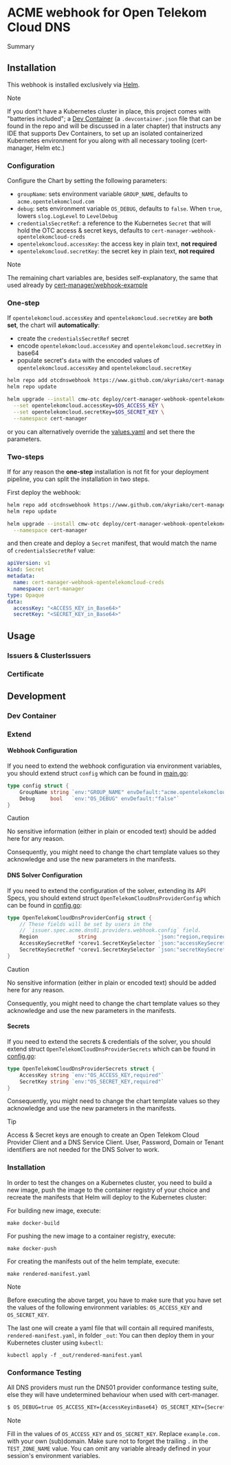 # ACME webhook for Open Telekom Cloud DNS

Summary

## Installation

This webhook is installed exclusively via [Helm](https://helm.sh/). 

> [!NOTE]
> If you dont't have a Kubernetes cluster in place, this project
> comes with "batteries included"; a [Dev Container](https://containers.dev) (a `.devcontainer.json` file that can be found in the repo
> and will be discussed in a later chapter) that instructs any IDE that supports Dev Containers, to set up an isolated 
> containerized Kubernetes environment for you along with all necessary tooling (cert-manager, Helm etc.)

### Configuration 

Configure the Chart by setting the following parameters:

- `groupName`: sets environment variable `GROUP_NAME`, defaults to `acme.opentelekomcloud.com`
- `debug`: sets environment variable `OS_DEBUG`, defaults to `false`. When `true`, lowers `slog.LogLevel` to `LevelDebug`
- `credentialsSecretRef`: a reference to the Kubernetes `Secret` that will hold the OTC access & secret keys, defaults to `cert-manager-webhook-opentelekomcloud-creds`
- `opentelekomcloud.accessKey`: the access key in plain text, **not required**
- `opentelekomcloud.secretKey`: the secret key in plain text, **not required**

> [!NOTE]
> The remaining chart variables are, besides self-explanatory, the same that used already by [cert-manager/webhook-example](https://github.com/cert-manager/webhook-example) 

### One-step

If `opentelekomcloud.accessKey` and `opentelekomcloud.secretKey` are **both set**, the chart will **automatically**:

- create the `credentialsSecretRef` secret
- encode `opentelekomcloud.accessKey` and `opentelekomcloud.secretKey` in base64
- populate secret's `data` with the encoded values of `opentelekomcloud.accessKey` and `opentelekomcloud.secretKey`

```bash
helm repo add otcdnswebhook https://www.github.com/akyriako/cert-manager-webhook-opentelekomcloud/
helm repo update

helm upgrade --install cmw-otc deploy/cert-manager-webhook-opentelekomcloud \
  --set opentelekomcloud.accessKey=$OS_ACCESS_KEY \
  --set opentelekomcloud.secretKey=$OS_SECRET_KEY \
  --namespace cert-manager
```

or you can alternatively override the [values.yaml](deploy%2Fcert-manager-webhook-opentelekomcloud%2Fvalues.yaml) and
set there the parameters.

### Two-steps

If for any reason the **one-step** installation is not fit for your deployment pipeline, you can split the installation 
in two steps. 

First deploy the webhook:

```bash
helm repo add otcdnswebhook https://www.github.com/akyriako/cert-manager-webhook-opentelekomcloud/
helm repo update

helm upgrade --install cmw-otc deploy/cert-manager-webhook-opentelekomcloud \
  --namespace cert-manager
```

and then create and deploy a `Secret` manifest, that would match the name of `credentialsSecretRef` value:

```yaml
apiVersion: v1
kind: Secret
metadata:
  name: cert-manager-webhook-opentelekomcloud-creds
  namespace: cert-manager
type: Opaque
data:
  accessKey: "<ACCESS_KEY_in_Base64>"
  secretKey: "<SECRET_KEY_in_Base64>"
```

## Usage

### Issuers & ClusterIssuers

### Certificate

## Development

### Dev Container

### Extend

#### Webhook Configuration

If you need to extend the webhook configuration via environment variables, you should extend struct `config`
which can be found in [main.go](main.go):

```go
type config struct {
	GroupName string `env:"GROUP_NAME" envDefault:"acme.opentelekomcloud.com"`
	Debug     bool   `env:"OS_DEBUG" envDefault:"false"`
}
```

> [!CAUTION]
> No sensitive information (either in plain or encoded text) should be added here for any reason.

Consequently, you might need to change the chart template values so they acknowledge and use the new parameters in the manifests.

#### DNS Solver Configuration

If you need to extend the configuration of the solver, extending its API Specs, you should extend struct `OpenTelekomCloudDnsProviderConfig`
which can be found in [config.go](pkg%2Fdns%2Fconfig.go):

```go
type OpenTelekomCloudDnsProviderConfig struct {
	// These fields will be set by users in the
	// `issuer.spec.acme.dns01.providers.webhook.config` field.
	Region             string                    `json:"region,required"`
	AccessKeySecretRef *corev1.SecretKeySelector `json:"accessKeySecretRef,omitempty"`
	SecretKeySecretRef *corev1.SecretKeySelector `json:"secretKeySecretRef,omitempty"`
}
```

> [!CAUTION]
> No sensitive information (either in plain or encoded text) should be added here for any reason.

Consequently, you might need to change the chart template values so they acknowledge and use the new parameters in the manifests.

#### Secrets

If you need to extend the secrets & credentials of the solver, you should extend struct `OpenTelekomCloudDnsProviderSecrets`
which can be found in [config.go](pkg%2Fdns%2Fconfig.go):

```go
type OpenTelekomCloudDnsProviderSecrets struct {
	AccessKey string `env:"OS_ACCESS_KEY,required"`
	SecretKey string `env:"OS_SECRET_KEY,required"`
}
```

Consequently, you might need to change the chart template values so they acknowledge and use the new parameters in the manifests.

> [!TIP]
> Access & Secret keys are enough to create an Open Telekom Cloud Provider Client and a DNS Service Client. User, Password,
> Domain or Tenant identifiers are not needed for the DNS Solver to work. 


### Installation

In order to test the changes on a Kubernetes cluster, you need to build a new image, push the image to the container 
registry of your choice and recreate the manifests that Helm will deploy to the Kubernetes cluster:

For building new image, execute: 

```shell
make docker-build
```

For pushing the new image to a container registry, execute:

```shell
make docker-push
```

For creating the manifests out of the helm template, execute:

```shell
make rendered-manifest.yaml
```

> [!NOTE]
> Before executing the above target, you have to make sure that you have set the values of the following environment
> variables: `OS_ACCESS_KEY` and `OS_SECRET_KEY`.

The last one will create a yaml file that will contain all required manifests, `rendered-manifest.yaml`, in folder `_out`:
You can then deploy them in your Kubernetes cluster using `kubectl`:

```shell
kubectl apply -f _out/rendered-manifest.yaml
```

### Conformance Testing

All DNS providers must run the DNS01 provider conformance testing suite, else they will have undetermined behaviour 
when used with cert-manager.

```bash
$ OS_DEBUG=true OS_ACCESS_KEY={AccessKeyinBase64} OS_SECRET_KEY={SecretKeyinBase64} TEST_ZONE_NAME=example.com. make test
```
> [!NOTE]
> Fill in the values of `OS_ACCESS_KEY` and `OS_SECRET_KEY`. Replace `example.com.` with your own (sub)domain.
> Make sure not to forget the trailing `.` in the `TEST_ZONE_NAME` value. You can omit any variable already defined
> in your session's environment variables.
